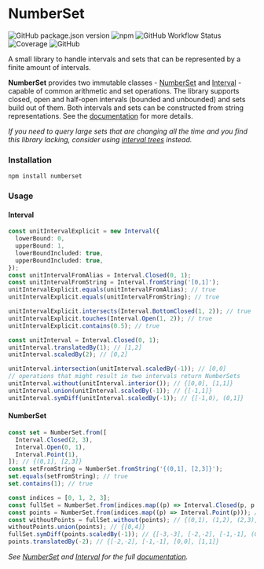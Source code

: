 # NumberSet

![GitHub package.json version](https://img.shields.io/github/package-json/v/NickGaertner/NumberSet)
![npm](https://img.shields.io/npm/v/numberset)
![GitHub Workflow Status](https://img.shields.io/github/actions/workflow/status/NickGaertner/NumberSet/test.yml)
![Coverage](https://github.com/NickGaertner/NumberSet/badges/coverage-jest%20coverage.svg)
![GitHub](https://img.shields.io/github/license/NickGaertner/NumberSet)

A small library to handle intervals and sets that can be represented by a finite amount of intervals.

**NumberSet** provides two immutable classes -
[NumberSet](https://nickgaertner.github.io/numberset/classes/NumberSet.html) and
[Interval](https://nickgaertner.github.io/numberset/classes/Interval.html) -
capable of common arithmetic and set operations.
The library supports closed, open and half-open intervals (bounded and unbounded) and sets build out of them. Both intervals and sets can be constructed from string representations.
See the
[documentation](https://nickgaertner.github.io/numberset)
for more details.

_If you need to query large sets that are changing all the time and you find this library lacking, consider using [interval trees](https://www.npmjs.com/search?q=interval%20tree&ranking=optimal) instead._

### Installation

```console
npm install numberset
```

### Usage

#### Interval

```ts
const unitIntervalExplicit = new Interval({
  lowerBound: 0,
  upperBound: 1,
  lowerBoundIncluded: true,
  upperBoundIncluded: true,
});
const unitIntervalFromAlias = Interval.Closed(0, 1);
const unitIntervalFromString = Interval.fromString('[0,1]');
unitIntervalExplicit.equals(unitIntervalFromAlias); // true
unitIntervalExplicit.equals(unitIntervalFromString); // true

unitIntervalExplicit.intersects(Interval.BottomClosed(1, 2)); // true
unitIntervalExplicit.touches(Interval.Open(1, 2)); // true
unitIntervalExplicit.contains(0.5); // true

const unitInterval = Interval.Closed(0, 1);
unitInterval.translatedBy(1); // [1,2]
unitInterval.scaledBy(2); // [0,2]

unitInterval.intersection(unitInterval.scaledBy(-1)); // [0,0]
// operations that might result in two intervals return NumberSets
unitInterval.without(unitInterval.interior()); // {[0,0], [1,1]}
unitInterval.union(unitInterval.scaledBy(-1)); // {[-1,1]}
unitInterval.symDiff(unitInterval.scaledBy(-1)); // {[-1,0), (0,1]}
```

#### NumberSet

```ts
const set = NumberSet.from([
  Interval.Closed(2, 3),
  Interval.Open(0, 1),
  Interval.Point(1),
]); // {(0,1], [2,3]}
const setFromString = NumberSet.fromString('{(0,1], [2,3]}');
set.equals(setFromString); // true
set.contains(1); // true

const indices = [0, 1, 2, 3];
const fullSet = NumberSet.from(indices.map((p) => Interval.Closed(p, p + 1))); // {[0,4]}
const points = NumberSet.from(indices.map((p) => Interval.Point(p))); // {[0,0], [1,1], [2,2], [3,3]}
const withoutPoints = fullSet.without(points); // {(0,1), (1,2), (2,3), (3,4]}
withoutPoints.union(points); // {[0,4]}
fullSet.symDiff(points.scaledBy(-1)); // {[-3,-3], [-2,-2], [-1,-1], (0,4]}
points.translatedBy(-2); // {[-2,-2], [-1,-1], [0,0], [1,1]}
```

_See
[NumberSet](https://nickgaertner.github.io/numberset/classes/NumberSet.html) and
[Interval](https://nickgaertner.github.io/numberset/classes/Interval.html)
for the full
[documentation](https://nickgaertner.github.io/numberset)._
